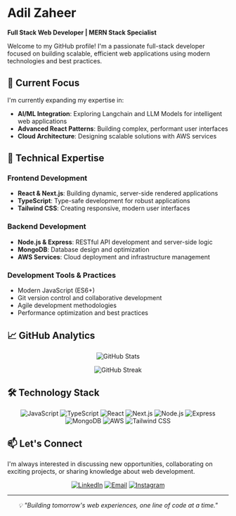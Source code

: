 # Adil Zaheer

**Full Stack Web Developer | MERN Stack Specialist**

Welcome to my GitHub profile! I'm a passionate full-stack developer focused on building scalable, efficient web applications using modern technologies and best practices.

## 🚀 Current Focus

I'm currently expanding my expertise in:
- **AI/ML Integration**: Exploring Langchain and LLM Models for intelligent web applications
- **Advanced React Patterns**: Building complex, performant user interfaces
- **Cloud Architecture**: Designing scalable solutions with AWS services

## 💼 Technical Expertise

### Frontend Development
- **React & Next.js**: Building dynamic, server-side rendered applications
- **TypeScript**: Type-safe development for robust applications
- **Tailwind CSS**: Creating responsive, modern user interfaces

### Backend Development
- **Node.js & Express**: RESTful API development and server-side logic
- **MongoDB**: Database design and optimization
- **AWS Services**: Cloud deployment and infrastructure management

### Development Tools & Practices
- Modern JavaScript (ES6+)
- Git version control and collaborative development
- Agile development methodologies
- Performance optimization and best practices

## 📈 GitHub Analytics

<div align="center">
  
![GitHub Stats](https://github-readme-stats.vercel.app/api?username=Adil-Zaheer&show_icons=true&theme=default&hide_border=true&count_private=true)

![GitHub Streak](https://github-readme-streak-stats.herokuapp.com/?user=Adil-Zaheer&theme=default&hide_border=true)

</div>

## 🛠️ Technology Stack

<div align="center">

![JavaScript](https://img.shields.io/badge/-JavaScript-F7DF1E?style=flat-square&logo=javascript&logoColor=black)
![TypeScript](https://img.shields.io/badge/-TypeScript-3178C6?style=flat-square&logo=typescript&logoColor=white)
![React](https://img.shields.io/badge/-React-61DAFB?style=flat-square&logo=react&logoColor=black)
![Next.js](https://img.shields.io/badge/-Next.js-000000?style=flat-square&logo=next.js&logoColor=white)
![Node.js](https://img.shields.io/badge/-Node.js-339933?style=flat-square&logo=node.js&logoColor=white)
![Express](https://img.shields.io/badge/-Express-000000?style=flat-square&logo=express&logoColor=white)
![MongoDB](https://img.shields.io/badge/-MongoDB-47A248?style=flat-square&logo=mongodb&logoColor=white)
![AWS](https://img.shields.io/badge/-AWS-232F3E?style=flat-square&logo=amazon-aws&logoColor=white)
![Tailwind CSS](https://img.shields.io/badge/-Tailwind_CSS-38B2AC?style=flat-square&logo=tailwind-css&logoColor=white)

</div>

## 📫 Let's Connect

I'm always interested in discussing new opportunities, collaborating on exciting projects, or sharing knowledge about web development.

<div align="center">

[![LinkedIn](https://img.shields.io/badge/-LinkedIn-0077B5?style=flat-square&logo=linkedin&logoColor=white)](https://www.linkedin.com/in/adil-zaheer/)
[![Email](https://img.shields.io/badge/-Email-D14836?style=flat-square&logo=gmail&logoColor=white)](mailto:adilzaheer.dev@gmail.com)
[![Instagram](https://img.shields.io/badge/-Instagram-E4405F?style=flat-square&logo=instagram&logoColor=white)](https://www.instagram.com/adil.codes)

</div>

---

<div align="center">
  <i>💡 "Building tomorrow's web experiences, one line of code at a time."</i>
</div>
